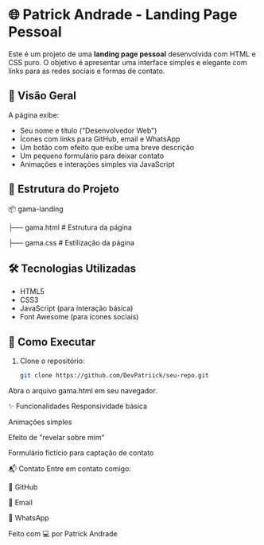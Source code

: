 # 🌐 Patrick Andrade - Landing Page Pessoal

Este é um projeto de uma **landing page pessoal** desenvolvida com HTML e CSS puro. O objetivo é apresentar uma interface simples e elegante com links para as redes sociais e formas de contato.

## 📸 Visão Geral

A página exibe:
- Seu nome e título ("Desenvolvedor Web")
- Ícones com links para GitHub, email e WhatsApp
- Um botão com efeito que exibe uma breve descrição
- Um pequeno formulário para deixar contato
- Animações e interações simples via JavaScript

## 📁 Estrutura do Projeto

📦 gama-landing 

├── gama.html # Estrutura da página 

├── gama.css # Estilização da página 


## 🛠️ Tecnologias Utilizadas

- HTML5
- CSS3
- JavaScript (para interação básica)
- Font Awesome (para ícones sociais)

## 🚀 Como Executar

1. Clone o repositório:
   ```bash
   git clone https://github.com/DevPatriick/seu-repo.git
Abra o arquivo gama.html em seu navegador.

✨ Funcionalidades
Responsividade básica

Animações simples

Efeito de "revelar sobre mim"

Formulário fictício para captação de contato

📬 Contato
Entre em contato comigo:

💼 GitHub

📧 Email

📱 WhatsApp

Feito com 💻 por Patrick Andrade
